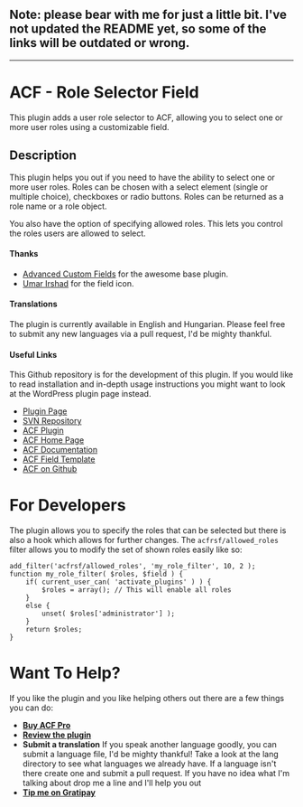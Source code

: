 ## **Note:** please bear with me for just a little bit. I've not updated the README yet, so some of the links will be outdated or wrong.

-----

# ACF - Role Selector Field

This plugin adds a user role selector to ACF, allowing you to select one or more user roles using a customizable field.

## Description

This plugin helps you out if you need to have the ability to select one or more user roles. Roles can be chosen with a select element (single or multiple choice), checkboxes or radio buttons. Roles can be returned as a role name or a role object.

You also have the option of specifying allowed roles. This lets you control the roles users are allowed to select.

#### Thanks

- [Advanced Custom Fields](http://www.advancedcustomfields.com/) for the awesome base plugin.
- [Umar Irshad](https://www.iconfinder.com/Umar) for the field icon.

#### Translations

The plugin is currently available in English and Hungarian. Please feel free to submit any new languages via a pull request, I'd be mighty thankful.

#### Useful Links

This Github repository is for the development of this plugin. If you would like to read installation and in-depth usage instructions you might want to look at the WordPress plugin page instead.

- [Plugin Page](https://wordpress.org/plugins/acf-role-selector-field/)
- [SVN Repository](http://plugins.svn.wordpress.org/acf-role-selector-field/)
- [ACF Plugin](https://wordpress.org/plugins/advanced-custom-fields/)
- [ACF Home Page](http://www.advancedcustomfields.com/)
- [ACF Documentation](http://www.advancedcustomfields.com/resources/)
- [ACF Field Template](https://github.com/elliotcondon/acf-field-type-template)
- [ACF on Github](https://github.com/elliotcondon/acf)

# For Developers

The plugin allows you to specify the roles that can be selected but there is also a hook which allows for further changes. The `acfrsf/allowed_roles` filter allows you to modify the set of shown roles easily like so:

```
add_filter('acfrsf/allowed_roles', 'my_role_filter', 10, 2 );
function my_role_filter( $roles, $field ) {
    if( current_user_can( 'activate_plugins' ) ) {
        $roles = array(); // This will enable all roles
    }
    else {
        unset( $roles['administrator'] );
    }
    return $roles;
}
```


# Want To Help?

If you like the plugin and you like helping others out there are a few things you can do:

- **[Buy ACF Pro](http://www.advancedcustomfields.com/pro/)**
- **[Review the plugin](https://wordpress.org/support/view/plugin-reviews/twitter-user-timelines)**
- **Submit a translation** If you speak another language goodly, you can submit a language file, I'd be mighty thankful! Take a look at the lang directory to see what languages we already have. If a language isn't there create one and submit a pull request. If you have no idea what I'm talking about drop me a line and I'll help you out
- **[Tip me on Gratipay](https://gratipay.com/danielpataki/)**
